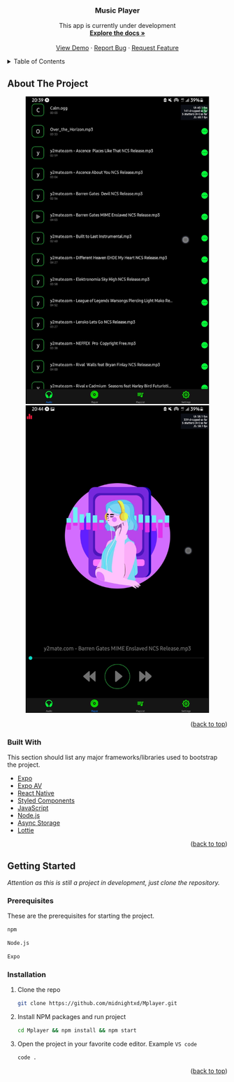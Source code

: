 
<div align="center" id="top">
  <h3 align="center">Music Player</h3>
  
  <p align="center">
    This app is currently under development
    <br>
    <a href="https://github.com/midnightxd/Mplayer"><strong>Explore the docs »</strong></a>
    <br />
    <br />
    <a href="https://github.com/midnightxd/Mplayer">View Demo</a>
    ·
    <a href="https://github.com/midnightxd/Mplayer/issues">Report Bug</a>
    ·
    <a href="https://github.com/midnightxd/Mplayer/issues">Request Feature</a>
  </p>
</div>

<!-- TABLE OF CONTENTS -->
<details>
  <summary>Table of Contents</summary>
  <ol>
    <li>
      <a href="#about-the-project">About The Project</a>
      <ul>
        <li><a href="#built-with">Built With</a></li>
      </ul>
    </li>
    <li>
      <a href="#getting-started">Getting Started</a>
      <ul>
        <li><a href="#prerequisites">Prerequisites</a></li>
        <li><a href="#installation">Installation</a></li>
      </ul>
    </li>
  </ol>
</details>


<!-- ABOUT THE PROJECT -->
## About The Project

<div align="center" >
  <img src="images/Screenshot_20220715-203957_Expo Go.jpg" alt="Home Screen" width="420" >
  <img src="images/Screenshot_20220715-204413_Expo Go.jpg" alt="Player Screen" width="420" >
</div>


<p align="right">(<a href="#top">back to top</a>)</p>


### Built With

This section should list any major frameworks/libraries used to bootstrap the project.

* [Expo](https://expo.dev)
* [Expo AV](https://docs.expo.dev/versions/latest/sdk/av/)
* [React Native](https://reactnative.dev)
* [Styled Components](https://styled-components.com)
* [JavaScript](https://www.javascript.com)
* [Node.js](https://nodejs.org/en/)
* [Async Storage](https://react-native-async-storage.github.io/async-storage/docs/usage/)
* [Lottie](https://lottiefiles.com)
<p align="right">(<a href="#top">back to top</a>)</p>

<!-- GETTING STARTED -->
## Getting Started
_Attention as this is still a project in development, just clone the repository._

### Prerequisites

These are the prerequisites for starting the project.
  ```sh
  npm
  ```
  ```sh
  Node.js
  ```
  ```sh
  Expo
  ```


### Installation


1. Clone the repo
   ```sh
   git clone https://github.com/midnightxd/Mplayer.git
   ```
2. Install NPM packages and run project
   ```sh
   cd Mplayer && npm install && npm start
   ```
3. Open the project in your favorite code editor. Example `VS code`
   ```sh
   code .
   ```

<p align="right">(<a href="#top">back to top</a>)</p>
